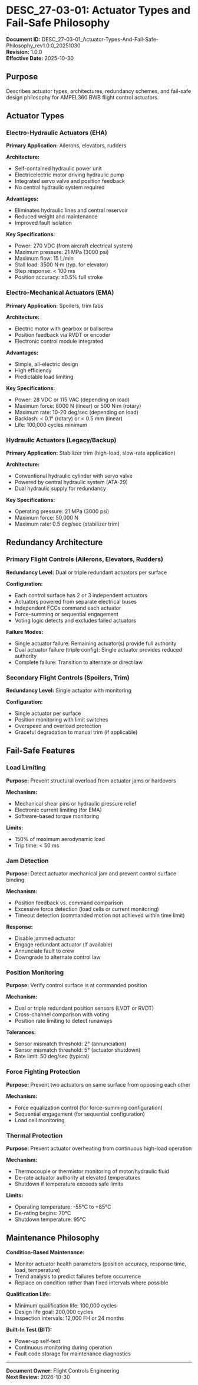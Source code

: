 # DESC_27-03-01: Actuator Types and Fail-Safe Philosophy

**Document ID:** DESC_27-03-01_Actuator-Types-And-Fail-Safe-Philosophy_rev1.0.0_20251030  
**Revision:** 1.0.0  
**Effective Date:** 2025-10-30

## Purpose

Describes actuator types, architectures, redundancy schemes, and fail-safe design philosophy for AMPEL360 BWB flight control actuators.

## Actuator Types

### Electro-Hydraulic Actuators (EHA)

**Primary Application:** Ailerons, elevators, rudders

**Architecture:**
- Self-contained hydraulic power unit
- Electricelectric motor driving hydraulic pump
- Integrated servo valve and position feedback
- No central hydraulic system required

**Advantages:**
- Eliminates hydraulic lines and central reservoir
- Reduced weight and maintenance
- Improved fault isolation

**Key Specifications:**
- Power: 270 VDC (from aircraft electrical system)
- Maximum pressure: 21 MPa (3000 psi)
- Maximum flow: 15 L/min
- Stall load: 3500 N·m (typ. for elevator)
- Step response: < 100 ms
- Position accuracy: ±0.5% full stroke

### Electro-Mechanical Actuators (EMA)

**Primary Application:** Spoilers, trim tabs

**Architecture:**
- Electric motor with gearbox or ballscrew
- Position feedback via RVDT or encoder
- Electronic control module integrated

**Advantages:**
- Simple, all-electric design
- High efficiency
- Predictable load limiting

**Key Specifications:**
- Power: 28 VDC or 115 VAC (depending on load)
- Maximum force: 8000 N (linear) or 500 N·m (rotary)
- Maximum rate: 10-20 deg/sec (depending on load)
- Backlash: < 0.1° (rotary) or < 0.5 mm (linear)
- Life: 100,000 cycles minimum

### Hydraulic Actuators (Legacy/Backup)

**Primary Application:** Stabilizer trim (high-load, slow-rate application)

**Architecture:**
- Conventional hydraulic cylinder with servo valve
- Powered by central hydraulic system (ATA-29)
- Dual hydraulic supply for redundancy

**Key Specifications:**
- Operating pressure: 21 MPa (3000 psi)
- Maximum force: 50,000 N
- Maximum rate: 0.5 deg/sec (stabilizer trim)

## Redundancy Architecture

### Primary Flight Controls (Ailerons, Elevators, Rudders)

**Redundancy Level:** Dual or triple redundant actuators per surface

**Configuration:**
- Each control surface has 2 or 3 independent actuators
- Actuators powered from separate electrical buses
- Independent FCCs command each actuator
- Force-summing or sequential engagement
- Voting logic detects and excludes failed actuators

**Failure Modes:**
- Single actuator failure: Remaining actuator(s) provide full authority
- Dual actuator failure (triple config): Single actuator provides reduced authority
- Complete failure: Transition to alternate or direct law

### Secondary Flight Controls (Spoilers, Trim)

**Redundancy Level:** Single actuator with monitoring

**Configuration:**
- Single actuator per surface
- Position monitoring with limit switches
- Overspeed and overload protection
- Graceful degradation to manual trim (if applicable)

## Fail-Safe Features

### Load Limiting

**Purpose:** Prevent structural overload from actuator jams or hardovers

**Mechanism:**
- Mechanical shear pins or hydraulic pressure relief
- Electronic current limiting (for EMA)
- Software-based torque monitoring

**Limits:**
- 150% of maximum aerodynamic load
- Trip time: < 50 ms

### Jam Detection

**Purpose:** Detect actuator mechanical jam and prevent control surface binding

**Mechanism:**
- Position feedback vs. command comparison
- Excessive force detection (load cells or current monitoring)
- Timeout detection (commanded motion not achieved within time limit)

**Response:**
- Disable jammed actuator
- Engage redundant actuator (if available)
- Annunciate fault to crew
- Downgrade to alternate control law

### Position Monitoring

**Purpose:** Verify control surface is at commanded position

**Mechanism:**
- Dual or triple redundant position sensors (LVDT or RVDT)
- Cross-channel comparison with voting
- Position rate limiting to detect runaways

**Tolerances:**
- Sensor mismatch threshold: 2° (annunciation)
- Sensor mismatch threshold: 5° (actuator shutdown)
- Rate limit: 50 deg/sec (typical)

### Force Fighting Protection

**Purpose:** Prevent two actuators on same surface from opposing each other

**Mechanism:**
- Force equalization control (for force-summing configuration)
- Sequential engagement (for sequential configuration)
- Load cell monitoring

### Thermal Protection

**Purpose:** Prevent actuator overheating from continuous high-load operation

**Mechanism:**
- Thermocouple or thermistor monitoring of motor/hydraulic fluid
- De-rate actuator authority at elevated temperatures
- Shutdown if temperature exceeds safe limits

**Limits:**
- Operating temperature: -55°C to +85°C
- De-rating begins: 70°C
- Shutdown temperature: 95°C

## Maintenance Philosophy

**Condition-Based Maintenance:**
- Monitor actuator health parameters (position accuracy, response time, load, temperature)
- Trend analysis to predict failures before occurrence
- Replace on condition rather than fixed intervals where possible

**Qualification Life:**
- Minimum qualification life: 100,000 cycles
- Design life goal: 200,000 cycles
- Inspection intervals: 12,000 FH or 24 months

**Built-In Test (BIT):**
- Power-up self-test
- Continuous monitoring during operation
- Fault code storage for maintenance diagnostics

---

**Document Owner:** Flight Controls Engineering  
**Next Review:** 2026-10-30
